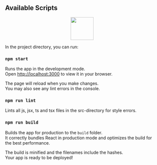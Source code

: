 ## Available Scripts

<p align="center">
    <a align="center" href="https://vitejs.dev">
        <img align="center" src="https://skillicons.dev/icons?i=vite" height="75" width="75" />
    </a>
</p>

In the project directory, you can run:

### `npm start`

Runs the app in the development mode.\
Open [http://localhost:3000](http://localhost:3000) to view it in your browser.

The page will reload when you make changes.\
You may also see any lint errors in the console.

### `npm run lint`

Lints all js, jsx, ts and tsx files in the src-directory for style errors.

### `npm run build`

Builds the app for production to the `build` folder.\
It correctly bundles React in production mode and optimizes the build for the best performance.

The build is minified and the filenames include the hashes.\
Your app is ready to be deployed!
